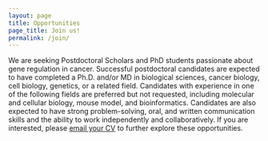 ```yaml
---
layout: page
title: Opportunities
page_title: Join us!
permalink: /join/
---
```

We are seeking Postdoctoral Scholars and PhD students passionate about gene regulation in cancer. Successful postdoctoral candidates are expected to have completed a Ph.D. and/or MD in biological sciences, cancer biology, cell biology, genetics, or a related field. Candidates with experience in one of the following fields are preferred but not requested, including molecular and cellular biology, mouse model, and bioinformatics. Candidates are also expected to have strong problem-solving, oral, and written communication skills and the ability to work independently and collaboratively. If you are interested, please [email your CV](mailto:yxg811@case.edu) to further explore these opportunities.

